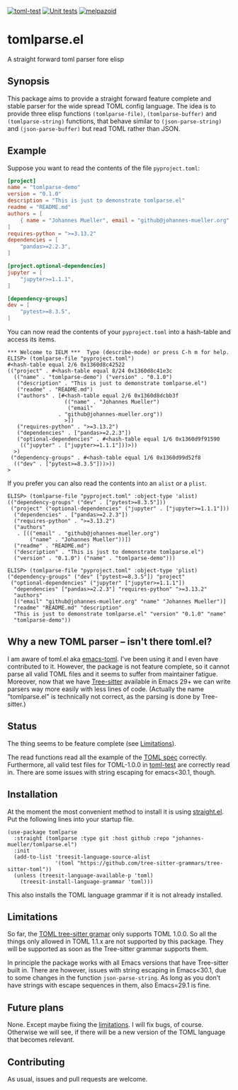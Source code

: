 [![toml-test](https://github.com/johannes-mueller/tomlparse.el/actions/workflows/toml-test.yaml/badge.svg)](https://github.com/johannes-mueller/tomlparse.el/actions/workflows/toml-test.yaml)
[![Unit
tests](https://github.com/johannes-mueller/tomlparse.el/actions/workflows/unit-tests.yml/badge.svg)](https://github.com/johannes-mueller/tomlparse.el/actions/workflows/unit-tests.yml)
[![melpazoid](https://github.com/johannes-mueller/tomlparse.el/actions/workflows/melpazoid.yml/badge.svg)](https://github.com/johannes-mueller/tomlparse.el/actions/workflows/melpazoid.yml)
# tomlparse.el

A straight forward toml parser fore elisp


## Synopsis

This package aims to provide a straight forward feature complete and stable
parser for the wide spread TOML config language.  The idea is to provide three
elisp functions `(tomlparse-file)`, `(tomlparse-buffer)` and
`(tomlparse-string)` functions, that behave similar to `(json-parse-string)`
and `(json-parse-buffer)` but read TOML rather than JSON.


## Example

Suppose you want to read the contents of the file `pyproject.toml`:

```toml filename="pyproject.toml"
[project]
name = "tomlparse-demo"
version = "0.1.0"
description = "This is just to demonstrate tomlparse.el"
readme = "README.md"
authors = [
    { name = "Johannes Mueller", email = "github@johannes-mueller.org" }
]
requires-python = ">=3.13.2"
dependencies = [
    "pandas>=2.2.3",
]

[project.optional-dependencies]
jupyter = [
    "jupyter>=1.1.1",
]

[dependency-groups]
dev = [
    "pytest>=8.3.5",
]
```

You can now read the contents of your `pyproject.toml` into a hash-table and
access its items.

```
*** Welcome to IELM ***  Type (describe-mode) or press C-h m for help.
ELISP> (tomlparse-file "pyproject.toml")
#<hash-table equal 2/6 0x1360d8c42522
(("project" . #<hash-table equal 8/24 0x1360d8c41e3c
  (("name" . "tomlparse-demo") ("version" . "0.1.0")
   ("description" . "This is just to demonstrate tomlparse.el")
   ("readme" . "README.md")
   ("authors" . [#<hash-table equal 2/6 0x1360d8dcbb3f
			      (("name" . "Johannes Mueller")
			       ("email"
				. "github@johannes-mueller.org"))
			      >])
   ("requires-python" . ">=3.13.2")
   ("dependencies" . ["pandas>=2.2.3"])
   ("optional-dependencies" . #<hash-table equal 1/6 0x1360d9f91590
    (("jupyter" . ["jupyter>=1.1.1"]))>))
  >)
 ("dependency-groups" . #<hash-table equal 1/6 0x1360d99d52f8
  (("dev" . ["pytest>=8.3.5"]))>))
>
```

If you prefer you can also read the contents into an `alist` or a `plist`.

```
ELISP> (tomlparse-file "pyproject.toml" :object-type 'alist)
(("dependency-groups" ("dev" . ["pytest>=8.3.5"]))
 ("project" ("optional-dependencies" ("jupyter" . ["jupyter>=1.1.1"]))
  ("dependencies" . ["pandas>=2.2.3"])
  ("requires-python" . ">=3.13.2")
  ("authors"
   . [(("email" . "github@johannes-mueller.org")
       ("name" . "Johannes Mueller"))])
  ("readme" . "README.md")
  ("description" . "This is just to demonstrate tomlparse.el")
  ("version" . "0.1.0") ("name" . "tomlparse-demo")))

ELISP> (tomlparse-file "pyproject.toml" :object-type 'plist)
("dependency-groups" ("dev" ["pytest>=8.3.5"]) "project"
 ("optional-dependencies" ("jupyter" ["jupyter>=1.1.1"])
  "dependencies" ["pandas>=2.2.3"] "requires-python" ">=3.13.2"
  "authors"
  [("email" "github@johannes-mueller.org" "name" "Johannes Mueller")]
  "readme" "README.md" "description"
  "This is just to demonstrate tomlparse.el" "version" "0.1.0" "name"
  "tomlparse-demo"))
```

## Why a new TOML parser – isn't there toml.el?

I am aware of toml.el aka [emacs-toml](https://github.com/gongo/emacs-toml).
I've been using it and I even have contributed to it.  However, the package is
not feature complete, so it cannot parse all valid TOML files and it seems to
suffer from maintainer fatigue.  Moreover, now that we have
[Tree-sitter](https://tree-sitter.github.io/tree-sitter/) available in Emacs
29+ we can write parsers way more easily with less lines of code. (Actually the
name "tomlparse.el" is technically not correct, as the parsing is done by
Tree-sitter.)


## Status

The thing seems to be feature complete (see [Limitations](#limitations)).

The read functions read all the example of the [TOML
spec](https://toml.io/en/v1.0.0) correctly.  Furthermore, all valid test files
for TOML-1.0.0 in [toml-test](https://github.com/toml-lang/toml-test) are
correctly read in.  There are some issues with string escaping for emacs<30.1,
though.


## Installation

At the moment the most convenient method to install it is using
[straight.el](https://github.com/raxod502/straight.el). Put the following lines
into your startup file.

``` elisp
(use-package tomlparse
  :straight (tomlparse :type git :host github :repo "johannes-mueller/tomlparse.el")
  :init
  (add-to-list 'treesit-language-source-alist
               '(toml "https://github.com/tree-sitter-grammars/tree-sitter-toml"))
  (unless (treesit-language-available-p 'toml)
    (treesit-install-language-grammar 'toml)))
```

This also installs the TOML language grammar if it is not already installed.


## Limitations

So far, the [TOML tree-sitter
gramar](https://github.com/tree-sitter-grammars/tree-sitter-toml) only supports
TOML 1.0.0. So all the things only allowed in TOML 1.1.x are not supported by
this package.  They will be supported as soon as the Tree-sitter grammar
supports them.

In principle the package works with all Emacs versions that have Tree-sitter
built in.  There are however, issues with string escaping in Emacs<30.1, due to
some changes in the function `json-parse-string`.  As long as you don't have
strings with escape sequences in them, also Emacs=29.1 is fine.


## Future plans

None.  Except maybe fixing the [limitations](#limitations).  I will fix bugs,
of course.  Otherwise we will see, if there will be a new version of the TOML
language that becomes relevant.


## Contributing

As usual, issues and pull requests are welcome.
